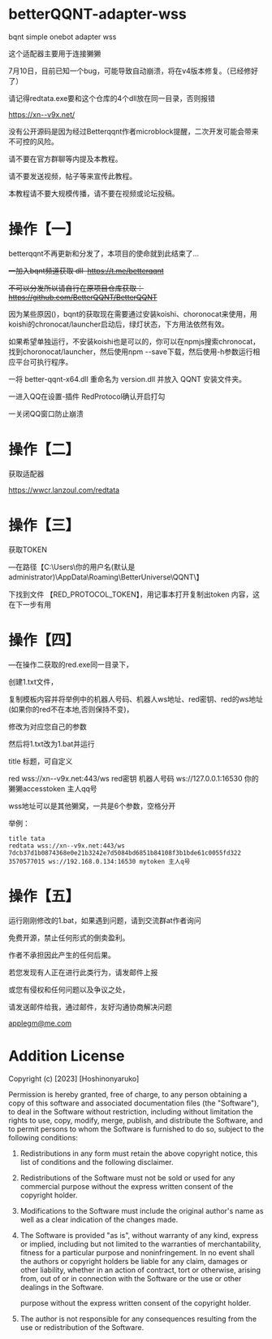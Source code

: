 # betterQQNT-adapter-wss
bqnt simple onebot adapter wss

这个适配器主要用于连接獭獭

7月10日，目前已知一个bug，可能导致自动崩溃，将在v4版本修复。（已经修好了）

请记得redtata.exe要和这个仓库的4个dll放在同一目录，否则报错

https://xn--v9x.net/

没有公开源码是因为经过Betterqqnt作者microblock提醒，二次开发可能会带来不可控的风险。

请不要在官方群聊等内提及本教程。

请不要发送视频，帖子等来宣传此教程。

本教程请不要大规模传播，请不要在视频或论坛投稿。


# 操作【一】
betterqqnt不再更新和分发了，本项目的使命就到此结束了...

~~一加入bqnt频道获取 dll  https://t.me/betterqqnt~~

~~不可以分发所以请自行在原项目仓库获取：https://github.com/BetterQQNT/BetterQQNT~~

因为某些原因()，bqnt的获取现在需要通过安装koishi、choronocat来使用，用koishi的chronocat/launcher启动后，绿灯状态，下方用法依然有效。

如果希望单独运行，不安装koishi也是可以的，你可以在npmjs搜索chronocat，找到choronocat/launcher，然后使用npm --save下载，然后使用-h参数运行相应平台可执行程序。

一将 better-qqnt-x64.dll 重命名为 version.dll 并放入 QQNT 安装文件夹。

一进入QQ在设置-插件 RedProtocol确认开启打勾

一关闭QQ窗口防止崩溃


# 操作【二】

获取适配器

https://wwcr.lanzoul.com/redtata


# 操作【三】

获取TOKEN

—在路径【C:\Users\你的用户名(默认是administrator)\AppData\Roaming\BetterUniverse\QQNT\】

下找到文件 【RED_PROTOCOL_TOKEN】，用记事本打开复制出token 内容，这在下一步有用


# 操作【四】

—在操作二获取的red.exe同一目录下，

创建1.txt文件，

复制模板内容并将举例中的机器人号码、机器人ws地址、red密钥、red的ws地址(如果你的red不在本地,否则保持不变)，

修改为对应您自己的参数

然后将1.txt改为1.bat并运行


title 标题，可自定义

red wss://xn--v9x.net:443/ws red密钥 机器人号码 ws://127.0.0.1:16530 你的獭獭accesstoken 主人qq号

wss地址可以是其他獭窝，一共是6个参数，空格分开

举例：
```
title tata
redtata wss://xn--v9x.net:443/ws 7dcb37d1b0874368e0e21b3242e7d5084bd6851b84108f3b1bde61c0055fd322 3570577015 ws://192.168.0.134:16530 mytoken 主人q号
```

# 操作【五】

运行刚刚修改的1.bat，如果遇到问题，请到交流群at作者询问

免费开源，禁止任何形式的倒卖盈利。

作者不承担因此产生的任何后果。

若您发现有人正在进行此类行为，请发邮件上报

或您有侵权和任何问题以及争议之处，

请发送邮件给我，通过邮件，友好沟通协商解决问题

applegm@me.com

# Addition License

Copyright (c) [2023] [Hoshinonyaruko]

Permission is hereby granted, free of charge, to any person obtaining a copy
of this software and associated documentation files (the "Software"), to deal
in the Software without restriction, including without limitation the rights
to use, copy, modify, merge, publish, and distribute the Software, and to
permit persons to whom the Software is furnished to do so, subject to the
following conditions:

1. Redistributions in any form must retain the above copyright notice,
   this list of conditions and the following disclaimer.

2. Redistributions of the Software must not be sold or used for any
   commercial purpose without the express written consent of the copyright
   holder.

3. Modifications to the Software must include the original author's
   name as well as a clear indication of the changes made.

4. The Software is provided "as is", without warranty of any kind, express
   or implied, including but not limited to the warranties of
   merchantability, fitness for a particular purpose and noninfringement.
   In no event shall the authors or copyright holders be liable for any
   claim, damages or other liability, whether in an action of contract,
   tort or otherwise, arising from, out of or in connection with the
   Software or the use or other dealings in the Software.

   purpose without the express written consent of the copyright holder.

4. The author is not responsible for any consequences resulting from the use
   or redistribution of the Software.
